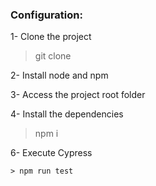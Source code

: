 
### Configuration:

<p>1- Clone the project</p>

> git clone

<p>2- Install node and npm</p>

<p>3- Access the project root folder</p>

<p>4- Install the dependencies</p>

> npm i

<p>6- Execute Cypress </p>

    > npm run test